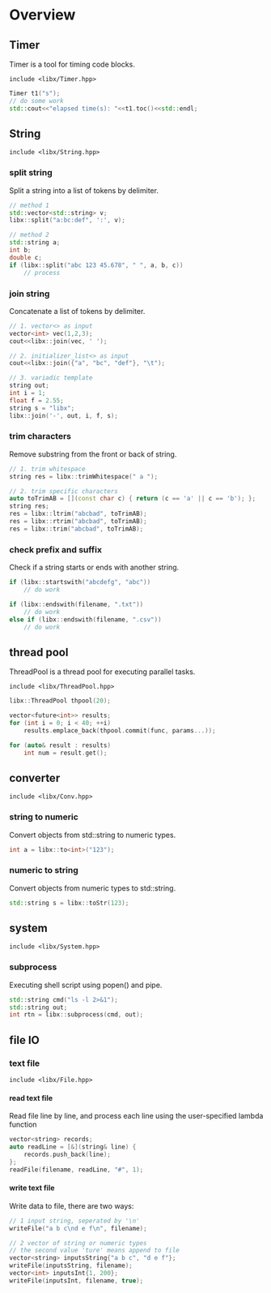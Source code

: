 # Overview

## Timer

Timer is a tool for timing code blocks.

`include <libx/Timer.hpp>`

```cpp
Timer t1("s");
// do some work
std::cout<<"elapsed time(s): "<<t1.toc()<<std::endl;
```

## String

`include <libx/String.hpp>`

### split string

Split a string into a list of tokens by delimiter.

```cpp
// method 1
std::vector<std::string> v;
libx::split("a:bc:def", ':', v);

// method 2
std::string a;
int b;
double c;
if (libx::split("abc 123 45.678", " ", a, b, c))
    // process
```

### join string

Concatenate a list of tokens by delimiter.

```cpp
// 1. vector<> as input
vector<int> vec(1,2,3);
cout<<libx::join(vec, ' ');

// 2. initializer_list<> as input
cout<<libx::join({"a", "bc", "def"}, "\t");

// 3. variadic template
string out;
int i = 1;
float f = 2.55;
string s = "libx";
libx::join('-', out, i, f, s);
```

### trim characters

Remove substring from the front or back of string.

```cpp
// 1. trim whitespace
string res = libx::trimWhitespace(" a ");

// 2. trim specific characters
auto toTrimAB = [](const char c) { return (c == 'a' || c == 'b'); };
string res;
res = libx::ltrim("abcbad", toTrimAB);
res = libx::rtrim("abcbad", toTrimAB);
res = libx::trim("abcbad", toTrimAB);
```

### check prefix and suffix

Check if a string starts or ends with another string.

```cpp
if (libx::startswith("abcdefg", "abc"))
    // do work

if (libx::endswith(filename, ".txt"))
    // do work
else if (libx::endswith(filename, ".csv"))
    // do work
```

## thread pool

ThreadPool is a thread pool for executing parallel tasks.

`include <libx/ThreadPool.hpp>`

```cpp
libx::ThreadPool thpool(20);

vector<future<int>> results;
for (int i = 0; i < 40; ++i)
    results.emplace_back(thpool.commit(func, params...));

for (auto& result : results)
    int num = result.get();
```

## converter

`include <libx/Conv.hpp>`

### string to numeric

Convert objects from std::string to numeric types.

```cpp
int a = libx::to<int>("123");
```

### numeric to string

Convert objects from numeric types to std::string.

```cpp
std::string s = libx::toStr(123);
```

## system

`include <libx/System.hpp>`

### subprocess

Executing shell script using popen() and pipe.

```cpp
std::string cmd("ls -l 2>&1");
std::string out;
int rtn = libx::subprocess(cmd, out);
```

## file IO

### text file

`include <libx/File.hpp>`

#### read text file

Read file line by line, and process each line using the user-specified lambda function

```cpp
vector<string> records;
auto readLine = [&](string& line) {
    records.push_back(line);
};
readFile(filename, readLine, "#", 1);
```

#### write text file

Write data to file, there are two ways:

```cpp
// 1 input string, seperated by '\n'
writeFile("a b c\nd e f\n", filename);

// 2 vector of string or numeric types
// the second value 'ture' means append to file
vector<string> inputsString{"a b c", "d e f"};
writeFile(inputsString, filename);
vector<int> inputsInt{1, 200};
writeFile(inputsInt, filename, true);
```

